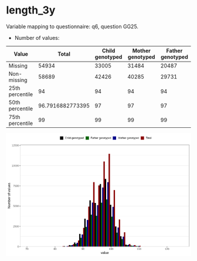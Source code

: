 # length_3y
Variable mapping to questionnaire: q6, question GG25.
- Number of values:

| Value | Total | Child genotyped | Mother genotyped | Father genotyped |
| ----- | ----- | --------------- | ---------------- | ---------------- |
| Missing | 54934 | 33005 | 31484 | 20487 |
| Non-missing | 58689 | 42426 | 40285 | 29731 |
| 25th percentile | 94 | 94 | 94 | 94 |
| 50th percentile | 96.7916882773395 | 97 | 97 | 97 |
| 75th percentile | 99 | 99 | 99 | 99 |



![](length_3y_n.png)



